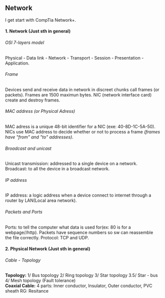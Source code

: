 ## Network
I get start with CompTia Network+.

#### 1. Network (Just sth in general)
###### OSI 7-layers model
Physical - Data link - Network - Transport - Session - Presentation - Application.
###### Frame
Devices send and receive data in network in discreet chunks call frames (or packets).
Frames are 1500 maximun bytes.
NIC (network interface card) create and destroy frames.
###### MAC address (or Physical Adress)
MAC adress is a unique 48-bit identifier for a NIC (exe: 40-8D-1C-5A-50).
NICs use MAC address to decide whether or not to process a frame *(frames have "from" and "to" addresses)*.
###### Broadcast and unicast
Unicast transmission: addressed to a single device on a network.
Broadcast: to all the device in a broadcast network.
###### IP address
IP address: a logic address when a device connect to internet through a router by LAN(Local area network).
###### Packets and Ports
Ports: to tell the computer what data is used for(ex: 80 is for a webpage//http).
Packets have sequence numbers so sw can reassemble the file correctly.
Protocol: TCP and UDP.
<br>
#### 2. Physical Network (Just sth in general)

###### Cable - Topology
**Topology:**
1/ Bus topology
2/ Ring topology
3/ Star topology 
3.5/ Star - bus
4/ Mesh topology (Fault tolerance)
<br>
**Coaxial Cable:**
4 parts: Inner conductor, Insulator, Outer conductor, PVC sheath
RG: 
Resitance
